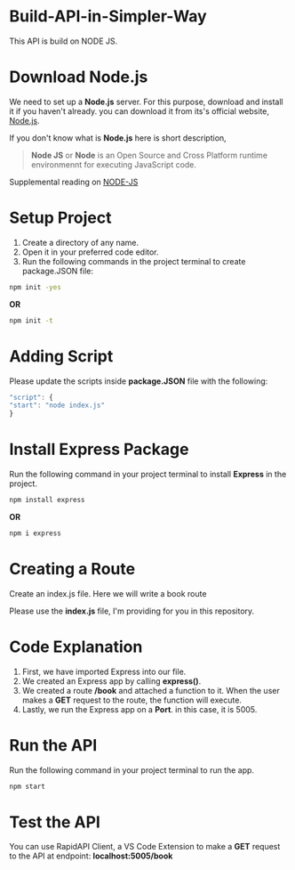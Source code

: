 # Build-API-in-Simpler-Way
This API is build on NODE JS.

# Download Node.js

We need to set up a **Node.js** server. For this purpose, download and install it if you haven't already.
you can download it from its's official website,   [Node.js](https://nodejs.org/en/download/).

If you don't know what is **Node.js** here is short description,
> **Node JS** or **Node** is an Open Source and Cross Platform runtime environmennt for executing JavaScript code.

Supplemental reading on [NODE-JS](https://en.wikipedia.org/wiki/Node.js)



# Setup Project

1. Create a directory of any name.
2. Open it in your preferred code editor.
3. Run the following commands in the project terminal to create package.JSON file:
```bash
npm init -yes
```
**OR**
```bash
npm init -t
```



# Adding Script

Please update the scripts inside **package.JSON** file with the following:

```js
"script": {
"start": "node index.js"
}
```


# Install Express Package

Run the following command in your project terminal to install **Express** in the project.
```bash
npm install express
```
**OR**
```bash
npm i express
```



# Creating a Route

Create an index.js file. Here we will write a book route

Please use the **index.js** file, I'm providing for you in this repository.



# Code Explanation

1. First, we have imported Express into our file.
2. We created an Express app by calling **express()**.
3. We created a route **/book** and attached a function to it. When the user makes a **GET** request to the route, the function will execute.
4. Lastly, we run the Express app on a **Port**. in this case, it is 5005.



# Run the API

Run the following command in your project terminal to run the app.
``` bash
npm start
```

# Test the API

You can use RapidAPI Client, a VS Code Extension to make a **GET** request to the API at endpoint: **localhost:5005/book**
